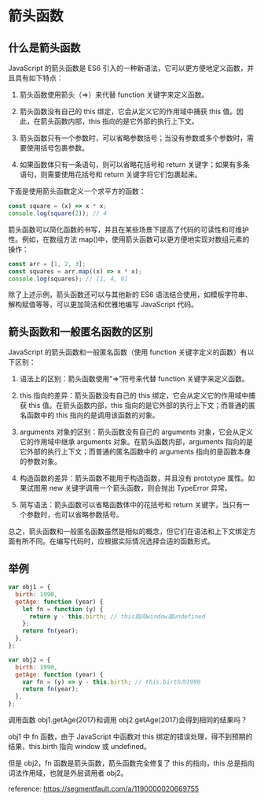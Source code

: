 # 箭头函数  <!-- {docsify-ignore} -->

## 什么是箭头函数

JavaScript 的箭头函数是 ES6 引入的一种新语法，它可以更方便地定义函数，并且具有如下特点：

1. 箭头函数使用箭头（=>）来代替 function 关键字来定义函数。

2. 箭头函数没有自己的 this 绑定，它会从定义它的作用域中捕获 this 值。因此，在箭头函数内部，this 指向的是它外部的执行上下文。

3. 箭头函数只有一个参数时，可以省略参数括号；当没有参数或多个参数时，需要使用括号包裹参数。

4. 如果函数体只有一条语句，则可以省略花括号和 return 关键字；如果有多条语句，则需要使用花括号和 return 关键字将它们包裹起来。

下面是使用箭头函数定义一个求平方的函数：

```js
const square = (x) => x * x;
console.log(square(2)); // 4
```

箭头函数可以简化函数的书写，并且在某些场景下提高了代码的可读性和可维护性。例如，在数组方法 map()中，使用箭头函数可以更方便地实现对数组元素的操作：

```js
const arr = [1, 2, 3];
const squares = arr.map((x) => x * x);
console.log(squares); // [1, 4, 9]
```

除了上述示例，箭头函数还可以与其他新的 ES6 语法结合使用，如模板字符串、解构赋值等等，可以更加简洁和优雅地编写 JavaScript 代码。

## 箭头函数和一般匿名函数的区别

JavaScript 的箭头函数和一般匿名函数（使用 function 关键字定义的函数）有以下区别：

1. 语法上的区别：箭头函数使用“=>”符号来代替 function 关键字来定义函数。

2. this 指向的差异：箭头函数没有自己的 this 绑定，它会从定义它的作用域中捕获 this 值。在箭头函数内部，this 指向的是它外部的执行上下文；而普通的匿名函数中的 this 指向的是调用该函数的对象。

3. arguments 对象的区别：箭头函数没有自己的 arguments 对象，它会从定义它的作用域中继承 arguments 对象。在箭头函数内部，arguments 指向的是它外部的执行上下文；而普通的匿名函数中的 arguments 指向的是函数本身的参数对象。

4. 构造函数的差异：箭头函数不能用于构造函数，并且没有 prototype 属性。如果试图用 new 关键字调用一个箭头函数，则会抛出 TypeError 异常。

5. 简写语法：箭头函数可以省略函数体中的花括号和 return 关键字，当只有一个参数时，也可以省略参数括号。

总之，箭头函数和一般匿名函数虽然是相似的概念，但它们在语法和上下文绑定方面有所不同。在编写代码时，应根据实际情况选择合适的函数形式。

## 举例

```js
var obj1 = {
  birth: 1990,
  getAge: function (year) {
    let fn = function (y) {
      return y - this.birth; // this指向window或undefined
    };
    return fn(year);
  },
};

var obj2 = {
  birth: 1990,
  getAge: function (year) {
    var fn = (y) => y - this.birth; // this.birth为1990
    return fn(year);
  },
};
```

调用函数 obj1.getAge(2017)和调用 obj2.getAge(2017)会得到相同的结果吗？

obj1 中 fn 函数，由于 JavaScript 中函数对 this 绑定的错误处理，得不到预期的结果，this.birth 指向 window 或 undefined。

但是 obj2，fn 函数是箭头函数，箭头函数完全修复了 this 的指向，this 总是指向词法作用域，也就是外层调用者 obj2。

reference: https://segmentfault.com/a/1190000020669755
